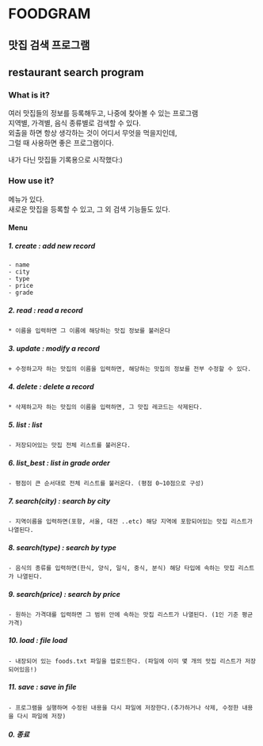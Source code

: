 FOODGRAM
========
맛집 검색 프로그램
------------------
## restaurant search program

### What is it?
여러 맛집들의 정보를 등록해두고, 나중에 찾아볼 수 있는 프로그램   
지역별, 가격별, 음식 종류별로 검색할 수 있다.   
외출을 하면 항상 생각하는 것이 어디서 무엇을 먹을지인데,   
그럴 때 사용하면 좋은 프로그램이다.

내가 다닌 맛집들 기록용으로 시작했다:)

### How use it?
메뉴가 있다.   
새로운 맛집을 등록할 수 있고, 그 외 검색 기능들도 있다.

#### Menu
##### 1. create : add new record
    - name
    - city 
    - type
    - price
    - grade
##### 2. read : read a record
    * 이름을 입력하면 그 이름에 해당하는 맛집 정보를 불러온다
##### 3. update : modify a record
    + 수정하고자 하는 맛집의 이름을 입력하면, 해당하는 맛집의 정보를 전부 수정할 수 있다. 
##### 4. delete : delete a record
    * 삭제하고자 하는 맛집의 이름을 입력하면, 그 맛집 레코드는 삭제된다.
##### 5. list : list
    - 저장되어있는 맛집 전체 리스트를 불러온다.
##### 6. list_best : list in grade order
    - 평점이 큰 순서대로 전체 리스트를 불러온다. (평점 0~10점으로 구성)
##### 7. search(city) : search by city
    - 지역이름을 입력하면(포항, 서울, 대전 ..etc) 해당 지역에 포함되어있는 맛집 리스트가 나열된다.
##### 8. search(type) : search by type
    - 음식의 종류를 입력하면(한식, 양식, 일식, 중식, 분식) 해당 타입에 속하는 맛집 리스트가 나열된다.
##### 9. search(price) : search by price
    - 원하는 가격대를 입력하면 그 범위 안에 속하는 맛집 리스트가 나열된다. (1인 기준 평균 가격)
##### 10. load : file load
    - 내장되어 있는 foods.txt 파일을 업로드한다. (파일에 이미 몇 개의 맛집 리스트가 저장되어있음!)
##### 11. save : save in file
    - 프로그램을 실행하며 수정된 내용을 다시 파일에 저장한다.(추가하거나 삭제, 수정한 내용을 다시 파일에 저장)
##### 0. 종료
